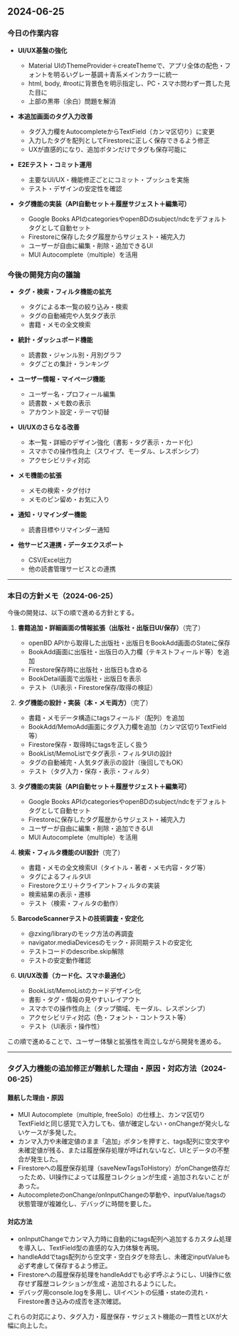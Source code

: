 ## 2024-06-25

### 今日の作業内容

- **UI/UX基盤の強化**
  - Material UIのThemeProvider＋createThemeで、アプリ全体の配色・フォントを明るいグレー基調＋青系メインカラーに統一
  - html, body, #rootに背景色を明示指定し、PC・スマホ問わず一貫した見た目に
  - 上部の黒帯（余白）問題を解消

- **本追加画面のタグ入力改善**
  - タグ入力欄をAutocompleteからTextField（カンマ区切り）に変更
  - 入力したタグを配列としてFirestoreに正しく保存できるよう修正
  - UXが直感的になり、追加ボタンだけでタグも保存可能に

- **E2Eテスト・コミット運用**
  - 主要なUI/UX・機能修正ごとにコミット・プッシュを実施
  - テスト・デザインの安定性を確認

- **タグ機能の実装（API自動セット＋履歴サジェスト＋編集可）**
  - Google Books APIのcategoriesやopenBDのsubject/ndcをデフォルトタグとして自動セット
  - Firestoreに保存したタグ履歴からサジェスト・補完入力
  - ユーザーが自由に編集・削除・追加できるUI
  - MUI Autocomplete（multiple）を活用

### 今後の開発方向の議論

- **タグ・検索・フィルタ機能の拡充**
  - タグによる本一覧の絞り込み・検索
  - タグの自動補完や人気タグ表示
  - 書籍・メモの全文検索

- **統計・ダッシュボード機能**
  - 読書数・ジャンル別・月別グラフ
  - タグごとの集計・ランキング

- **ユーザー情報・マイページ機能**
  - ユーザー名・プロフィール編集
  - 読書数・メモ数の表示
  - アカウント設定・テーマ切替

- **UI/UXのさらなる改善**
  - 本一覧・詳細のデザイン強化（書影・タグ表示・カード化）
  - スマホでの操作性向上（スワイプ、モーダル、レスポンシブ）
  - アクセシビリティ対応

- **メモ機能の拡張**
  - メモの検索・タグ付け
  - メモのピン留め・お気に入り

- **通知・リマインダー機能**
  - 読書目標やリマインダー通知

- **他サービス連携・データエクスポート**
  - CSV/Excel出力
  - 他の読書管理サービスとの連携

---

### 本日の方針メモ（2024-06-25）

今後の開発は、以下の順で進める方針とする。

1. **書籍追加・詳細画面の情報拡張（出版社・出版日UI/保存）**（完了）
    - openBD APIから取得した出版社・出版日をBookAdd画面のStateに保存
    - BookAdd画面に出版社・出版日の入力欄（テキストフィールド等）を追加
    - Firestore保存時に出版社・出版日も含める
    - BookDetail画面で出版社・出版日を表示
    - テスト（UI表示・Firestore保存/取得の検証）

2. **タグ機能の設計・実装（本・メモ両方）**（完了）
    - 書籍・メモデータ構造にtagsフィールド（配列）を追加
    - BookAdd/MemoAdd画面にタグ入力欄を追加（カンマ区切りTextField等）
    - Firestore保存・取得時にtagsを正しく扱う
    - BookList/MemoListでタグ表示・フィルタUIの設計
    - タグの自動補完・人気タグ表示の設計（後回しでもOK）
    - テスト（タグ入力・保存・表示・フィルタ）

3. **タグ機能の実装（API自動セット＋履歴サジェスト＋編集可）**
    - Google Books APIのcategoriesやopenBDのsubject/ndcをデフォルトタグとして自動セット
    - Firestoreに保存したタグ履歴からサジェスト・補完入力
    - ユーザーが自由に編集・削除・追加できるUI
    - MUI Autocomplete（multiple）を活用

4. **検索・フィルタ機能のUI設計**（完了）
    - 書籍・メモの全文検索UI（タイトル・著者・メモ内容・タグ等）
    - タグによるフィルタUI
    - Firestoreクエリ＋クライアントフィルタの実装
    - 検索結果の表示・遷移
    - テスト（検索・フィルタの動作）

5. **BarcodeScannerテストの技術調査・安定化**
    - @zxing/libraryのモック方法の再調査
    - navigator.mediaDevicesのモック・非同期テストの安定化
    - テストコードのdescribe.skip解除
    - テストの安定動作確認

6. **UI/UX改善（カード化、スマホ最適化）**
    - BookList/MemoListのカードデザイン化
    - 書影・タグ・情報の見やすいレイアウト
    - スマホでの操作性向上（タップ領域、モーダル、レスポンシブ）
    - アクセシビリティ対応（色・フォント・コントラスト等）
    - テスト（UI表示・操作性）

この順で進めることで、ユーザー体験と拡張性を両立しながら開発を進める。

---

### タグ入力機能の追加修正が難航した理由・原因・対応方法（2024-06-25）

#### 難航した理由・原因
- MUI Autocomplete（multiple, freeSolo）の仕様上、カンマ区切りTextFieldと同じ感覚で入力しても、値が確定しない・onChangeが発火しないケースが多発した。
- カンマ入力や未確定値のまま「追加」ボタンを押すと、tags配列に空文字や未確定値が残る、または履歴保存処理が呼ばれないなど、UIとデータの不整合が発生した。
- Firestoreへの履歴保存処理（saveNewTagsToHistory）がonChange依存だったため、UI操作によっては履歴コレクションが生成・追加されないことがあった。
- AutocompleteのonChange/onInputChangeの挙動や、inputValue/tagsの状態管理が複雑化し、デバッグに時間を要した。

#### 対応方法
- onInputChangeでカンマ入力時に自動的にtags配列へ追加するカスタム処理を導入し、TextField型の直感的な入力体験を再現。
- handleAddでtags配列から空文字・空白タグを除去し、未確定inputValueも必ず考慮して保存するよう修正。
- Firestoreへの履歴保存処理をhandleAddでも必ず呼ぶようにし、UI操作に依存せず履歴コレクションが生成・追加されるようにした。
- デバッグ用console.logを多用し、UIイベントの伝播・stateの流れ・Firestore書き込みの成否を逐次確認。

これらの対応により、タグ入力・履歴保存・サジェスト機能の一貫性とUXが大幅に向上した。 